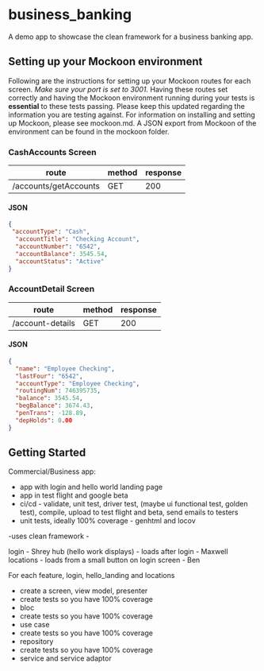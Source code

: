 # business_banking

A demo app to showcase the clean framework for a business banking app.

## Setting up your Mockoon environment

Following are the instructions for setting up your Mockoon routes for each screen.
*Make sure your port is set to 3001.*
Having these routes set correctly and having the Mockoon environment running during your tests is **essential** to these tests passing.
Please keep this updated regarding the information you are testing against.
For information on installing and setting up Mockoon, please see mockoon.md.
A JSON export from Mockoon of the environment can be found in the mockoon folder.

### CashAccounts Screen

| route | method | response |
| --- | --- | --- |
| /accounts/getAccounts | GET | 200 |

#### JSON
```json
{
 "accountType": "Cash",
  "accountTitle": "Checking Account",
  "accountNumber": "6542",
  "accountBalance": 3545.54,
  "accountStatus": "Active"
}
```

### AccountDetail Screen

| route | method | response |
| --- | --- | --- |
| /account-details | GET | 200 |

#### JSON
```json
{
  "name": "Employee Checking",
  "lastFour": "6542",
  "accountType": "Employee Checking",
  "routingNum": 746395735,
  "balance": 3545.54,
  "begBalance": 3674.43,
  "penTrans": -128.89,
  "depHolds": 0.00
}
```

## Getting Started

Commercial/Business app:
  - app with login and hello world landing page
  - app in test flight and google beta
  - ci/cd - validate, unit test, driver test, (maybe ui functional test, golden test), compile, upload to test flight and beta, send emails to testers
  - unit tests, ideally 100% coverage - genhtml and locov

-uses clean framework -

login - Shrey
hub (hello work displays) - loads after login - Maxwell
locations - loads from a small button on login screen - Ben

For each feature, login, hello_landing and locations
  - create a screen, view model, presenter
  - create tests so you have 100% coverage
  - bloc
  - create tests so you have 100% coverage
  - use case
  - create tests so you have 100% coverage
  - repository
  - create tests so you have 100% coverage
  - service and service adaptor
